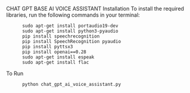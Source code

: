  CHAT GPT BASE AI VOICE ASSISTANT
 Installation
To install the required libraries, run the following commands in your terminal:

          sudo apt-get install portaudio19-dev
          sudo apt-get install python3-pyaudio
          pip install speechrecognition
          pip install SpeechRecognition pyaudio
          pip install pyttsx3
          pip install openai==0.28
          sudo apt-get install espeak
          sudo apt-get install flac

 To Run
 
          python chat_gpt_ai_voice_assistant.py
